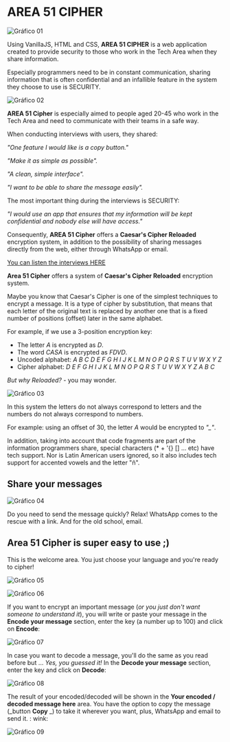 ﻿# AREA 51 CIPHER

![Gráfico 01](https://github.com/frankynztein/LIM009-Cipher/blob/master/images/readme-images/Readme-img-01.png)


Using VanillaJS, HTML and CSS, **AREA 51 CIPHER** is a web application created to provide security to those who work in the Tech Area when they share information.

Especially programmers need to be in constant communication, sharing information that is often confidential and an infallible feature in the system they choose to use is SECURITY.

![Gráfico 02](https://github.com/frankynztein/LIM009-Cipher/blob/master/images/readme-images/Readme-img-02.png)


**AREA 51 Cipher** is especially aimed to people aged 20-45 who work in the Tech Area and need to communicate with their teams in a safe way.


When conducting interviews with users, they shared:

*"One feature I would like is a copy button."*

*"Make it as simple as possible".*

*"A clean, simple interface".*

*"I want to be able to share the message easily".*


The most important thing during the interviews is SECURITY:

*"I would use an app that ensures that my information will be kept confidential and nobody else will have access."*


Consequently, **AREA 51 Cipher** offers a **Caesar's Cipher Reloaded** encryption system, in addition to the possibility of sharing messages directly from the web, either through WhatsApp or email.

[You can listen the interviews HERE](https://drive.google.com/drive/folders/1802L6TP0h8Kr1qmDMhn2ZvQaK7cuVpXr?usp=sharing)

**Area 51 Cipher** offers a system of **Caesar's Cipher Reloaded** encryption system.

Maybe you know that Caesar's Cipher is one of the simplest techniques to encrypt a message. It is a type of cipher by substitution, that means that each letter of the original text is replaced by another one that is a fixed number of positions (offset) later in the same alphabet.

For example, if we use a 3-position encryption key:

- The letter *A* is encrypted as *D*.
- The word *CASA* ​​is encrypted as *FDVD*.
- Uncoded alphabet: *A B C D E F G H I J K L M N O P Q R S T U V W X Y Z*
- Cipher alphabet: *D E F G H I J K L M N O P Q R S T U V W X Y Z A B C*


*But why Reloaded?* - you may wonder.

![Gráfico 03](https://github.com/frankynztein/LIM009-Cipher/blob/master/images/readme-images/Readme-img-03.png)


In this system the letters do not always correspond to letters and the numbers do not always correspond to numbers.

For example: using an offset of 30, the letter *A* would be encrypted to *"_"*.

In addition, taking into account that code fragments are part of the information programmers share, special characters (* + '{} [] ... etc) have tech support. Nor is Latin American users ignored, so it also includes tech support for accented vowels and the letter "ñ".

## Share your messages


![Gráfico 04](https://github.com/frankynztein/LIM009-Cipher/blob/master/images/readme-images/Readme-img-04.png)

Do you need to send the message quickly? Relax! WhatsApp comes to the rescue with a link.
And for the old school, email.

## Area 51 Cipher is super easy to use ;)


This is the welcome area. You just choose your language and you're ready to cipher!

![Gráfico 05](https://github.com/frankynztein/LIM009-Cipher/blob/master/images/english/cipher01.jpg)

![Gráfico 06](https://github.com/frankynztein/LIM009-Cipher/blob/master/images/english/cipher02.jpg)


If you want to encrypt an important message (*or you just don't want someone to understand it*), you will write or paste your message in the **Encode your message** section, enter the key (a number up to 100) and click on **Encode**:

![Gráfico 07](https://github.com/frankynztein/LIM009-Cipher/blob/master/images/english/cipher03.jpg)


In case you want to decode a message, you'll do the same as you read before but ... *Yes, you guessed it!* In the **Decode your message** section, enter the key and click on **Decode**:

![Gráfico 08](https://github.com/frankynztein/LIM009-Cipher/blob/master/images/english/cipher04.jpg)



The result of your encoded/decoded will be shown in the **Your encoded / decoded message here** area. You have the option to copy the message (_button **Copy** _) to take it wherever you want, plus, WhatsApp and email to send it. : wink:

![Gráfico 09](https://github.com/frankynztein/LIM009-Cipher/blob/master/images/english/cipher05.jpg)